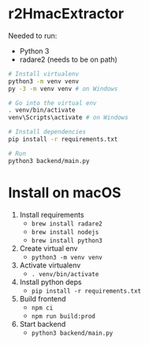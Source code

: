 # r2HmacExtractor

Needed to run:

- Python 3
- radare2 (needs to be on path)

```bash
# Install virtualenv
python3 -m venv venv
py -3 -m venv venv # on Windows

# Go into the virtual env
. venv/bin/activate
venv\Scripts\activate # on Windows

# Install dependencies
pip install -r requirements.txt

# Run
python3 backend/main.py
```

# Install on macOS

1. Install requirements
   - `brew install radare2`
   - `brew install nodejs`
   - `brew install python3`
2. Create virtual env
   - `python3 -m venv venv`
3. Activate virtualenv
   - `. venv/bin/activate`
4. Install python deps
   - `pip install -r requirements.txt`
5. Build frontend
   - `npm ci`
   - `npm run build:prod`
6. Start backend
   - `python3 backend/main.py`
